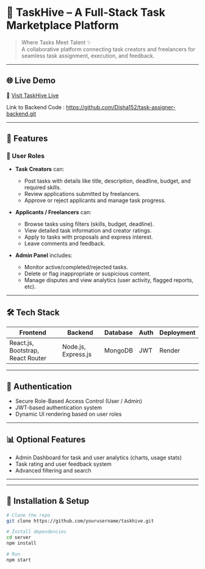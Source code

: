 # 🐝 TaskHive – A Full-Stack Task Marketplace Platform

> Where Tasks Meet Talent ✨  
> A collaborative platform connecting task creators and freelancers for seamless task assignment, execution, and feedback.

---

## 🌐 Live Demo

🚀 [Visit TaskHive Live](https://task-assigner-frontend.onrender.com/)

Link to Backend Code : https://github.com/Disha152/task-assigner-backend.git

---

## 📌 Features

### 👥 User Roles
- **Task Creators** can:
  - Post tasks with details like title, description, deadline, budget, and required skills.
  - Review applications submitted by freelancers.
  - Approve or reject applicants and manage task progress.

- **Applicants / Freelancers** can:
  - Browse tasks using filters (skills, budget, deadline).
  - View detailed task information and creator ratings.
  - Apply to tasks with proposals and express interest.
  - Leave comments and feedback.

- **Admin Panel** includes:
  - Monitor active/completed/rejected tasks.
  - Delete or flag inappropriate or suspicious content.
  - Manage disputes and view analytics (user activity, flagged reports, etc).

---

## 🛠 Tech Stack

| Frontend | Backend | Database | Auth | Deployment |
|----------|---------|----------|------|-------------|
| React.js, Bootstrap, React Router | Node.js, Express.js | MongoDB | JWT | Render|

---

## 🔐 Authentication

- Secure Role-Based Access Control (User / Admin)
- JWT-based authentication system
- Dynamic UI rendering based on user roles

---

## 📊 Optional Features

- Admin Dashboard for task and user analytics (charts, usage stats)
- Task rating and user feedback system
- Advanced filtering and search

---

---

## 🚀 Installation & Setup

```bash
# Clone the repo
git clone https://github.com/yourusername/taskhive.git

# Install dependencies
cd server
npm install

# Run 
npm start



